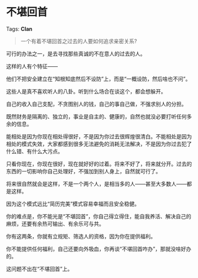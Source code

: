 # 不堪回首

Tags: **Clan**

> 一个有着不堪回首之过去的人要如何追求亲密关系?



可行的办法之一，是去寻找那些真诚的不在意人的过去的人。

这样的人有个特征——

他们不把安全建立在“知根知底然后不设防”上，而是“一概设防，然后啥也不问”。

这些人是真不喜欢听人的八卦。听到什么场合在谈这个，都会想躲开。

  


自己的收入自己支配，不贪图别人的钱，自己的事自己做，不强求别人的分担。

既然财务是隔离的、独立的，事业是自主的、健康的，自然也就没必要打听任何多余的信息。

能相处是因为你现在相处得很好，不是因为你过去很辉煌很清白。不能相处是因为相处的模式失效，大家都感到很多无法避免的消耗无法解决，不是因为你过去犯了什么错、有什么大污点。

只看你现在，你现在很好，现在就好好的过着。将来不好了，将来就分开。过去的东西的一切影响你自己处理好，不强加到别人身上，自然就可行了。

将来很自然就会是这样，不是一个两个人，是相当多的人——甚至大多数人——都是这样。

因为这个模式远比“简历完美”模式容易幸福而且安全稳健。

  


你的难点是，你不能光是“不堪回首”，你自己得立得住，能自我养活、解决自己的麻烦，还要有余热可输出、有余乐可与共。

你有这两条，你就有立规矩、筛选人的资格，因为你在提供福利。

你不能提供任何福利，自己还要向外吸血，你再谈“不堪回首咋办”，那就没啥好办的。

这问题不出在“不堪回首”上。



